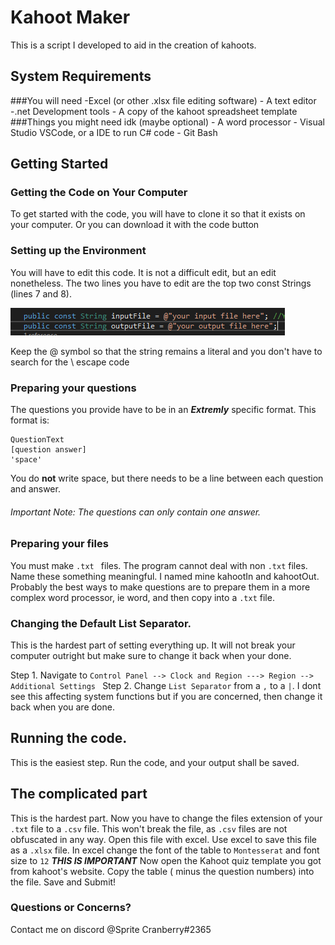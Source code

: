 # Kahoot Maker
This is a script I developed to aid in the creation of kahoots.

## System Requirements

###You will need
	-Excel (or other .xlsx file editing software)
	- A text editor
	-.net Development tools
	- A copy of the kahoot spreadsheet template
###Things you might need idk (maybe optional)
	- A word processor
	- Visual Studio VSCode, or a IDE to run C# code
	- Git Bash

## Getting Started

### Getting the Code on Your Computer

To get started with the code, you will have to clone it so that it exists on your computer. Or you can download it with the code button

### Setting up the Environment

You will have to edit this code. It is not a difficult edit, but an edit nonetheless. 
The two lines you have to edit are the top two const Strings (lines 7 and 8).

![](./Images/Change-This.png)

Keep the @ symbol so that the string remains a literal and you don't have to search for the \ escape code

### Preparing your questions

The questions you provide have to be in an **_Extremly_** specific format. This format is:

	QuestionText
	[question answer]
	'space'
You do **not** write space, but there needs to be a line between each question and answer. 

###### Important Note: The questions can only contain one answer.

### Preparing your files

You must make ```.txt ``` files. The program cannot deal with non ```.txt``` files.
Name these something meaningful. I named mine kahootIn and kahootOut.
Probably the best ways to make questions are to prepare them in a more complex word processor, ie word, and then copy into a ```.txt``` file.

### Changing the Default List Separator.

This is the hardest part of setting everything up. It will not break your computer outright but make sure to change it back when your done.

Step 1. Navigate to ```Control Panel --> Clock and Region ---> Region --> Additional Settings ```
Step 2. Change ```List Separator``` from a ```,``` to a ```|```. I dont see this affecting system functions but if you are concerned, then change it back when you are done.

## Running the code.

This is the easiest step. Run the code, and your output shall be saved.

## The complicated part

This is the hardest part.
Now you have to change the files extension of your ```.txt``` file to a ```.csv``` file. This won't break the file, as ```.csv``` files are not obfuscated in any way.
Open this file with excel.
Use excel to save this file as a ```.xlsx``` file.
In excel change the font of the table to ```Montesserat``` and font size to ```12``` **_THIS IS IMPORTANT_**
Now open the Kahoot quiz template you got from kahoot's website.
Copy the table ( minus the question numbers) into the file.
Save and Submit!

### Questions or Concerns?

Contact me on discord @Sprite Cranberry#2365


